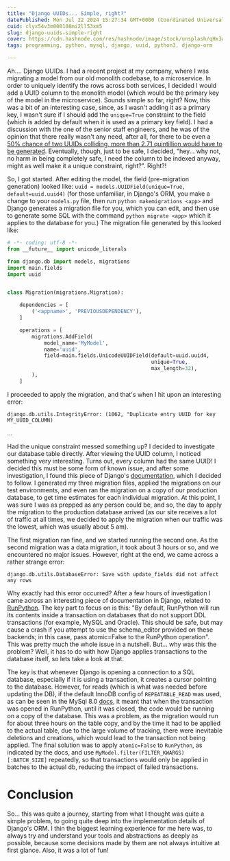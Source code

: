 ```yaml
---
title: "Django UUIDs... Simple, right?"
datePublished: Mon Jul 22 2024 15:27:34 GMT+0000 (Coordinated Universal Time)
cuid: clyx54v3m000108mi2ll53xm5
slug: django-uuids-simple-right
cover: https://cdn.hashnode.com/res/hashnode/image/stock/unsplash/qHx3w6Gwz9k/upload/fce901633318298c0fe33c9ac6f6719f.jpeg
tags: programming, python, mysql, django, uuid, python3, django-orm

---
```


Ah.... Django UUIDs. I had a recent project at my company, where I was migrating a model from our old monolith codebase, to a microservice. In order to uniquely identify the rows across both services, I decided I would add a UUID column to the monolith model (which would be the primary key of the model in the microservice). Sounds simple so far, right? Now, this was a bit of an interesting case, since, as I wasn't adding it as a primary key, I wasn't sure if I should add the `unique=True` constraint to the field (which is added by default when it is used as a primary key field). I had a discussion with the one of the senior staff engineers, and he was of the opinion that there really wasn't any need, after all, for there to be even a [50% chance of two UUIDs colliding, more than 2.71 quintillion would have to be generated](https://en.wikipedia.org/wiki/Universally_unique_identifier#Collisions). Eventually, though, just to be safe, I decided, "hey... why not, no harm in being completely safe, I need the column to be indexed anyway, might as well make it a unique constraint, right?". Right?!

So, I got started. After editing the model, the field (pre-migration generation) looked like: `uuid = models.UUIDField(unique=True, default=uuid.uuid4)` (for those unfamiliar, in Django's ORM, you make a change to your `models.py` file, then run `python makemigrations <app>` and Django generates a migration file for you, which you can edit, and then use to generate some SQL with the command `python migrate <app>` which it applies to the database for you.) The migration file generated by this looked like:

```python
# -*- coding: utf-8 -*-
from __future__ import unicode_literals

from django.db import models, migrations
import main.fields
import uuid


class Migration(migrations.Migration):

    dependencies = [
        ('<appname>', 'PREVIOUSDEPENDENCY'),
    ]

    operations = [
        migrations.AddField(
            model_name='MyModel',
            name='uuid',
            field=main.fields.UnicodeUUIDField(default=uuid.uuid4,
                                               unique=True, 
                                               max_length=32),
        ),
    ]
```

I proceeded to apply the migration, and that's when I hit upon an interesting error:

```plaintext
django.db.utils.IntegrityError: (1062, "Duplicate entry UUID for key MY_UUID_COLUMN)
```

...

Had the unique constraint messed something up? I decided to investigate our database table directly. After viewing the UUID column, I noticed something very interesting. Turns out, every column had the same UUID! I decided this must be some form of known issue, and after some investigation, I found this piece of Django's [documentation](https://docs.djangoproject.com/en/5.0/howto/writing-migrations/#migrations-that-add-unique-fields), which I decided to follow. I generated my three migration files, applied the migrations on our test environments, and even ran the migration on a copy of our production database, to get time estimates for each individual migration. At this point, I was sure I was as prepped as any person could be, and so, the day to apply the migration to the production database arrived (as our site receives a lot of traffic at all times, we decided to apply the migration when our traffic was the lowest, which was usually about 5 am).

The first migration ran fine, and we started running the second one. As the second migration was a data migration, it took about 3 hours or so, and we encountered no major issues. However, right at the end, we came across a rather strange error:

```plaintext
django.db.utils.DatabaseError: Save with update_fields did not affect any rows
```

Why exactly had this error occurred? After a few hours of investigation I came across an interesting piece of documentation in Django, related to [RunPython](https://docs.djangoproject.com/en/5.0/ref/migration-operations/#runpython). The key part to focus on is this: "By default, RunPython will run its contents inside a transaction on databases that do not support DDL transactions (for example, MySQL and Oracle). This should be safe, but may cause a crash if you attempt to use the schema\_editor provided on these backends; in this case, pass atomic=False to the RunPython operation". This was pretty much the whole issue in a nutshell. But... why was this the problem? Well, it has to do with how Django applies transactions to the database itself, so lets take a look at that.

The key is that whenever Django is opening a connection to a SQL database, especially if it is using a transaction, it creates a cursor pointing to the database. However, for reads (which is what was needed before updating the DB), if the default InnoDB config of `REPEATABLE_READ` was used, as can be seen in the MySql 8.0 [docs](https://dev.mysql.com/doc/refman/8.0/en/innodb-transaction-isolation-levels.html#innodb-repeatable-read), it meant that when the transaction was opened in RunPython, until it was closed, the code would be running on a copy of the database. This was a problem, as the migration would run for about three hours on the table copy, and by the time it had to be applied to the actual table, due to the large volume of tracking, there were inevitable deletions and creations, which would lead to the transaction not being applied. The final solution was to apply `atomic=False` to `RunPython`, as indicated by the docs, and use `MyModel.filter(FILTER_KWARGS)[:BATCH_SIZE]` repeatedly, so that transactions would only be applied in batches to the actual db, reducing the impact of failed transactions.

# Conclusion

So... this was quite a journey, starting from what I thought was quite a simple problem, to going quite deep into the implementation details of Django's ORM. I thin the biggest learning experience for me here was, to always try and understand your tools and abstractions as deeply as possible, because some decisions made by them are not always intuitive at first glance. Also, it was a lot of fun!